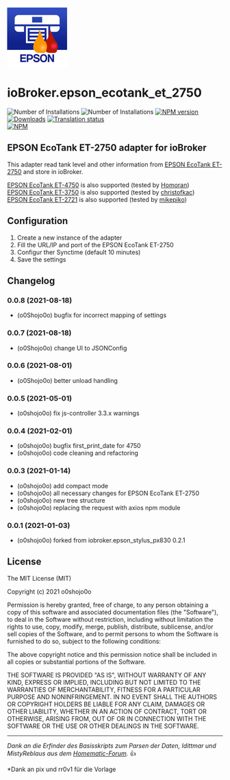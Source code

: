 ![Logo](admin/epson_ecotank_et_2750.png)

# ioBroker.epson_ecotank_et_2750

![Number of Installations](https://iobroker.live/badges/epson_ecotank_et_2750-installed.svg?dummy=unused) ![Number of Installations](https://iobroker.live/badges/epson_ecotank_et_2750-stable.svg?dummy=unused) [![NPM version](https://img.shields.io/npm/v/iobroker.epson_ecotank_et_2750.svg?dummy=unused)](https://www.npmjs.com/package/iobroker.epson_ecotank_et_2750)
[![Downloads](https://img.shields.io/npm/dm/iobroker.epson_ecotank_et_2750.svg?dummy=unused)](https://www.npmjs.com/package/iobroker.epson_ecotank_et_2750)
[![Translation status](https://weblate.iobroker.net/widgets/adapters/-/epson_ecotank_et_2750/svg-badge.svg)](https://weblate.iobroker.net/engage/adapters/?utm_source=widget)  
[![NPM](https://nodei.co/npm/iobroker.epson_ecotank_et_2750.png?downloads=true)](https://nodei.co/npm/iobroker.epson_ecotank_et_2750/)

## EPSON EcoTank ET-2750 adapter for ioBroker

This adapter read tank level and other information from [EPSON EcoTank ET-2750](https://www.epson.de/products/printers/inkjet-printers/for-home/ecotank-et-2750) and store in ioBroker.

[EPSON EcoTank ET-4750](https://www.epson.de/products/printers/inkjet-printers/for-home/ecotank-et-4750) is also supported (tested by [Homoran](https://forum.iobroker.net/user/homoran))  
[EPSON EcoTank ET-3750](https://www.epson.de/products/printers/inkjet-printers/for-home/ecotank-et-3750) is also supported (tested by [christofkac](https://github.com/christofkac))  
[EPSON EcoTank ET-2721](https://www.epson.de/products/printers/inkjet-printers/for-home/ecotank-et-2721) is also supported (tested by [mikepiko](https://github.com/mikepiko))

## Configuration

1. Create a new instance of the adapter
2. Fill the URL/IP and port of the EPSON EcoTank ET-2750
3. Configur ther Synctime (default 10 minutes)
4. Save the settings

## Changelog

<!--
 https://github.com/AlCalzone/release-script#usage
    npm run release minor -- --all 0.9.8 -> 0.10.0
    npm run release patch -- --all 0.9.8 -> 0.9.9
    npm run release prerelease beta -- --all v0.2.1 -> v0.2.2-beta.0
	Placeholder for the next version (at the beginning of the line):
	### **WORK IN PROGRESS**
-->

### 0.0.8 (2021-08-18)

-   (o0Shojo0o) bugfix for incorrect mapping of settings

### 0.0.7 (2021-08-18)

-   (o0Shojo0o) change UI to JSONConfig

### 0.0.6 (2021-08-01)

-   (o0Shojo0o) better unload handling

### 0.0.5 (2021-05-01)

-   (o0shojo0o) fix js-controller 3.3.x warnings

### 0.0.4 (2021-02-01)

-   (o0shojo0o) bugfix first_print_date for 4750
-   (o0shojo0o) code cleaning and refactoring

### 0.0.3 (2021-01-14)

-   (o0shojo0o) add compact mode
-   (o0shojo0o) all necessary changes for EPSON EcoTank ET-2750
-   (o0shojo0o) new tree structure
-   (o0shojo0o) replacing the request with axios npm module

### 0.0.1 (2021-01-03)

-   (o0shojo0o) forked from iobroker.epson_stylus_px830 0.2.1

## License

The MIT License (MIT)

Copyright (c) 2021 o0shojo0o

Permission is hereby granted, free of charge, to any person obtaining a copy
of this software and associated documentation files (the "Software"), to deal
in the Software without restriction, including without limitation the rights
to use, copy, modify, merge, publish, distribute, sublicense, and/or sell
copies of the Software, and to permit persons to whom the Software is
furnished to do so, subject to the following conditions:

The above copyright notice and this permission notice shall be included in all
copies or substantial portions of the Software.

THE SOFTWARE IS PROVIDED "AS IS", WITHOUT WARRANTY OF ANY KIND, EXPRESS OR
IMPLIED, INCLUDING BUT NOT LIMITED TO THE WARRANTIES OF MERCHANTABILITY,
FITNESS FOR A PARTICULAR PURPOSE AND NONINFRINGEMENT. IN NO EVENT SHALL THE
AUTHORS OR COPYRIGHT HOLDERS BE LIABLE FOR ANY CLAIM, DAMAGES OR OTHER
LIABILITY, WHETHER IN AN ACTION OF CONTRACT, TORT OR OTHERWISE, ARISING FROM,
OUT OF OR IN CONNECTION WITH THE SOFTWARE OR THE USE OR OTHER DEALINGS IN THE
SOFTWARE.

---

_Dank an die Erfinder des Basisskripts zum Parsen der Daten, Idittmar und MistyReblaus aus dem [Homematic-Forum](http://homematic-forum.de/forum/viewtopic.php?f=31&t=25140)._ :+1:

\*Dank an pix und rr0v1 für die Vorlage
